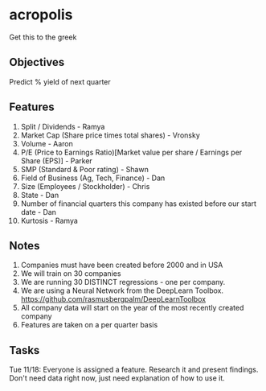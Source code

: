 acropolis
=========

Get this to the greek


Objectives
----------
Predict % yield of next quarter

Features
--------
1. Split / Dividends - Ramya
2. Market Cap (Share price times total shares) - Vronsky
3. Volume - Aaron
4. P/E (Price to Earnings Ratio)[Market value per share / Earnings per Share (EPS)] - Parker
5. SMP (Standard & Poor rating) - Shawn
6. Field of Business (Ag, Tech, Finance) - Dan
7. Size (Employees / Stockholder) - Chris
8. State - Dan
9. Number of financial quarters this company has existed before our start date - Dan
10. Kurtosis - Ramya

Notes
------
1. Companies must have been created before 2000 and in USA
2. We will train on 30 companies
3. We are running 30 DISTINCT regressions - one per company.
4. We are using a Neural Network from the DeepLearn Toolbox. https://github.com/rasmusbergpalm/DeepLearnToolbox
5. All company data will start on the year of the most recently created company
6. Features are taken on a per quarter basis

Tasks
------
Tue 11/18: Everyone is assigned a feature. Research it and present findings. Don't need data right now, just need explanation of how to use it.
